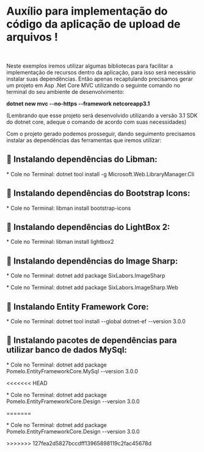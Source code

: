 <h1> Auxílio para implementação do código da aplicação de upload de arquivos !</h1>

</br>

<p> Neste exemplos iremos utilizar algumas bibliotecas para facilitar a implementação de recursos dentro da aplicação, para isso será necessário instalar suas dependências. Então apenas recaptulando precisamos gerar um projeto em Asp .Net Core MVC utilizando o seguinte comando no terminal do seu ambiente de desenvolvimento: </p>

<b><p> dotnet new mvc --no-https --framework netcoreapp3.1 </p></b>

<p>(Lembrando que esse projeto será desenvolvido utilizando a versão 3.1 SDK do dotnet core, adeque o comando de acordo com suas necessidades)</p>

<p> Com o projeto gerado podemos prosseguir, dando seguimento precisamos instalar as dependências das ferramentas que iremos utilizar:</p>

<b><h2>:floppy_disk:  Instalando dependências do Libman: </h2></b>

<p>* Cole no Terminal: dotnet tool install -g Microsoft.Web.LibraryManager.Cli </p>

<b><h2>:floppy_disk:  Instalando dependências do Bootstrap Icons: </h2></b>

<p>* Cole no Terminal: libman install bootstrap-icons </p>

<b><h2>:floppy_disk:  Instalando dependências do LightBox 2: </h2></b>

<p>* Cole no Terminal: libman install lightbox2 </p>

<b><h2>:floppy_disk:  Instalando dependências do Image Sharp: </h2></b>

<p>* Cole no Terminal: dotnet add package SixLabors.ImageSharp </p>

<p>* Cole no Terminal: dotnet add package SixLabors.ImageSharp.Web </p>

<b><h2>:floppy_disk:  Instalando Entity Framework Core: </h2></b>

<p>* Cole no Terminal: dotnet tool install --global dotnet-ef --version 3.0.0 </p>

<b><h2>:floppy_disk:  Instalando pacotes de dependências para utilizar banco de dados MySql: </h2></b>

<p>* Cole no Terminal: dotnet add package Pomelo.EntityFrameworkCore.MySql --version 3.0.0 </p>

<<<<<<< HEAD
<p>* Cole no Terminal: dotnet add package Pomelo.EntityFrameworkCore.Design --version 3.0.0 </p>
=======
<p>* Cole no Terminal: dotnet add package Pomelo.EntityFrameworkCore.Design --version 3.0.0 </p>
>>>>>>> 127fea2d5827bccdff13965898119c2fac45678d
